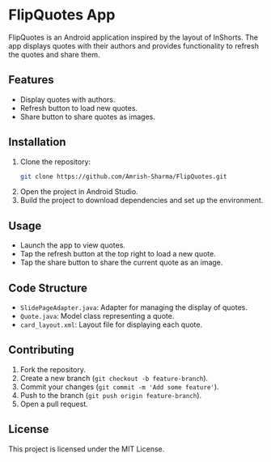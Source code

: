 # FlipQuotes App

FlipQuotes is an Android application inspired by the layout of InShorts. The app displays quotes with their authors and provides functionality to refresh the quotes and share them.

## Features

- Display quotes with authors.
- Refresh button to load new quotes.
- Share button to share quotes as images.

## Installation

1. Clone the repository:
    ```sh
    git clone https://github.com/Amrish-Sharma/FlipQuotes.git
    ```
2. Open the project in Android Studio.
3. Build the project to download dependencies and set up the environment.

## Usage

- Launch the app to view quotes.
- Tap the refresh button at the top right to load a new quote.
- Tap the share button to share the current quote as an image.

## Code Structure

- `SlidePageAdapter.java`: Adapter for managing the display of quotes.
- `Quote.java`: Model class representing a quote.
- `card_layout.xml`: Layout file for displaying each quote.

## Contributing

1. Fork the repository.
2. Create a new branch (`git checkout -b feature-branch`).
3. Commit your changes (`git commit -m 'Add some feature'`).
4. Push to the branch (`git push origin feature-branch`).
5. Open a pull request.

## License

This project is licensed under the MIT License.